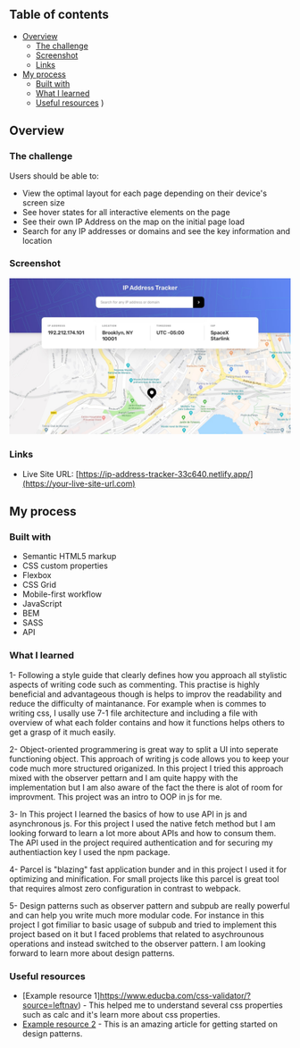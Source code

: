 ## Table of contents

- [Overview](#overview)
  - [The challenge](#the-challenge)
  - [Screenshot](#screenshot)
  - [Links](#links)
- [My process](#my-process)
  - [Built with](#built-with)
  - [What I learned](#what-i-learned)
  - [Useful resources](#useful-resources)
)

## Overview

### The challenge

Users should be able to:

- View the optimal layout for each page depending on their device's screen size
- See hover states for all interactive elements on the page
- See their own IP Address on the map on the initial page load
- Search for any IP addresses or domains and see the key information and location

### Screenshot

![](./design/desktop-design.jpg)

### Links

- Live Site URL: [https://ip-address-tracker-33c640.netlify.app/](https://your-live-site-url.com)

## My process

### Built with

- Semantic HTML5 markup
- CSS custom properties
- Flexbox
- CSS Grid
- Mobile-first workflow
- JavaScript
- BEM
- SASS
- API 

### What I learned

1- Following a style guide that clearly defines how you approach all stylistic aspects of writing code such as commenting. This practise is highly beneficial and advantageous
though is helps to improv the readability and reduce the difficulty of maintanance. For example when is commes to writing css, I usally use 7-1 file architecture and including
a file with overview of what each folder contains and how it functions helps others to get a grasp of it much easily.

2- Object-oriented programmering is great way to split a UI into seperate functioning object. This approach of writing js code allows you to keep your code much more structured
origanized. In this project I tried this approach mixed with the observer pettarn and I am quite happy with the implementation but I am also aware of the fact the there is alot 
of room for improvment. This project was an intro to OOP in js for me.

3- In This project I learned the basics of how to use API in js and asynchronous js. For this project I used the native fetch method but I am looking forward to learn a lot 
more about APIs and how to consum them. The API used in the project required authentication and for securing my authentiaction key I used the npm package.

4- Parcel is "blazing" fast application bunder and in this project I used it for optimizing and minification. For small projects like this parcel is great tool that requires
almost zero configuration in contrast to webpack.

5- Design patterns such as observer pattern and subpub are really powerful and can help you write much more modular code. For instance in this project I got fimiliar to basic
usage of subpub and tried to implement this project based on it but I faced problems that related to asychrounous operations and instead switched to the observer pattern. I am 
looking forward to learn more about design patterns. 


### Useful resources

- [Example resource 1]https://www.educba.com/css-validator/?source=leftnav) - This helped me to understand several css properties such as calc and it's learn more about css properties.
- [Example resource 2](https://wanago.io/2020/01/20/javascript-design-patterns-observer-typescript/) - This is an amazing article for getting started on design patterns.

